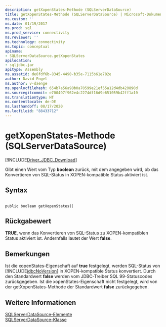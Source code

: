 ```yaml
---
description: getXopenStates-Methode (SQLServerDataSource)
title: getXopenStates-Methode (SQLServerDataSource) | Microsoft-Dokumentation
ms.custom: ''
ms.date: 01/19/2017
ms.prod: sql
ms.prod_service: connectivity
ms.reviewer: ''
ms.technology: connectivity
ms.topic: conceptual
apiname:
- SQLServerDataSource.getXopenStates
apilocation:
- sqljdbc.jar
apitype: Assembly
ms.assetid: de6fdf6b-8345-4490-b35e-7115b61e782e
author: David-Engel
ms.author: v-daenge
ms.openlocfilehash: 654b7a56a98b0a70599e21ef55a12d4db420890d
ms.sourcegitcommit: e700497f962e4c2274df16d9e651059b42ff1a10
ms.translationtype: HT
ms.contentlocale: de-DE
ms.lasthandoff: 08/17/2020
ms.locfileid: "88433712"
---
```

# <a name="getxopenstates-method-sqlserverdatasource"></a>getXopenStates-Methode (SQLServerDataSource)
[!INCLUDE[Driver_JDBC_Download](../../../includes/driver_jdbc_download.md)]

  Gibt einen Wert vom Typ **boolean** zurück, mit dem angegeben wird, ob das Konvertieren von SQL-Status in XOPEN-kompatible Status aktiviert ist.  
  
## <a name="syntax"></a>Syntax  
  
```  
  
public boolean getXopenStates()  
```  
  
## <a name="return-value"></a>Rückgabewert  
 **TRUE**, wenn das Konvertieren von SQL-Status zu XOPEN-kompatiblen Status aktiviert ist. Andernfalls lautet der Wert **false**.  
  
## <a name="remarks"></a>Bemerkungen  
 Ist die xopenStates-Eigenschaft auf **true** festgelegt, werden SQL-Status von [!INCLUDE[jdbcNoVersion](../../../includes/jdbcnoversion_md.md)] in XOPEN-kompatible Status konvertiert. Durch den Standardwert **false** werden vom JDBC-Treiber SQL 99-Statuscodes zurückgegeben. Ist die xopenStates-Eigenschaft nicht festgelegt, wird von der getXopenStates-Methode der Standardwert **false** zurückgegeben.  
  
## <a name="see-also"></a>Weitere Informationen  
 [SQLServerDataSource-Elemente](../../../connect/jdbc/reference/sqlserverdatasource-members.md)   
 [SQLServerDataSource-Klasse](../../../connect/jdbc/reference/sqlserverdatasource-class.md)  
  
  
